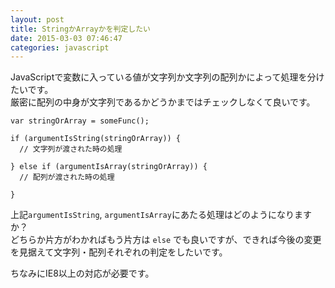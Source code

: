 ```yaml
---
layout: post
title: StringかArrayかを判定したい
date: 2015-03-03 07:46:47
categories: javascript
---
```

<p>JavaScriptで変数に入っている値が文字列か文字列の配列かによって処理を分けたいです。<br>
厳密に配列の中身が文字列であるかどうかまではチェックしなくて良いです。</p>

<pre><code>var stringOrArray = someFunc();

if (argumentIsString(stringOrArray)) {
  // 文字列が渡された時の処理

} else if (argumentIsArray(stringOrArray)) {
  // 配列が渡された時の処理

}
</code></pre>

<p>上記<code>argumentIsString</code>, <code>argumentIsArray</code>にあたる処理はどのようになりますか？<br>
どちらか片方がわかればもう片方は <code>else</code> でも良いですが、できれば今後の変更を見据えて文字列・配列それぞれの判定をしたいです。</p>

<p>ちなみにIE8以上の対応が必要です。</p>
